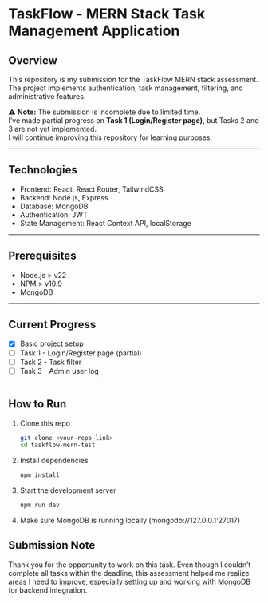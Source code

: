 # TaskFlow - MERN Stack Task Management Application

## Overview
This repository is my submission for the TaskFlow MERN stack assessment.  
The project implements authentication, task management, filtering, and administrative features.  

⚠️ **Note:** The submission is incomplete due to limited time.  
I’ve made partial progress on **Task 1 (Login/Register page)**, but Tasks 2 and 3 are not yet implemented.  
I will continue improving this repository for learning purposes.  

---

## Technologies
- Frontend: React, React Router, TailwindCSS  
- Backend: Node.js, Express  
- Database: MongoDB  
- Authentication: JWT  
- State Management: React Context API, localStorage  

---

## Prerequisites
- Node.js > v22  
- NPM > v10.9  
- MongoDB  

---

## Current Progress
- [x] Basic project setup  
- [ ] Task 1 - Login/Register page (partial)  
- [ ] Task 2 - Task filter  
- [ ] Task 3 - Admin user log  

---

## How to Run
1. Clone this repo  
   ```bash
   git clone <your-repo-link>
   cd taskflow-mern-test
   ```
2. Install dependencies
   ```bash
   npm install
   ```
3. Start the development server
   ```bash
   npm run dev
   ```
4. Make sure MongoDB is running locally (mongodb://127.0.0.1:27017)

## Submission Note

Thank you for the opportunity to work on this task.
Even though I couldn’t complete all tasks within the deadline, this assessment helped me realize areas I need to improve, especially setting up and working with MongoDB for backend integration.
